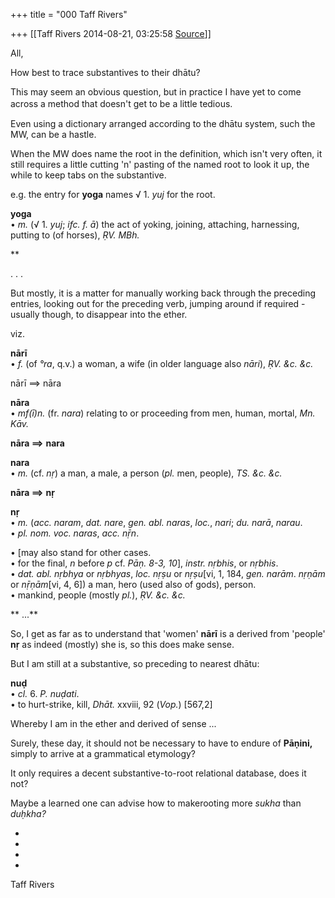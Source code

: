 +++
title = "000 Taff Rivers"

+++
[[Taff Rivers	2014-08-21, 03:25:58 [Source](https://groups.google.com/g/samskrita/c/J-fat5s82XI)]]



All,

 How best to trace substantives to their dhātu?

This may seem an obvious question, but in practice I have yet to come across a method that doesn't get to be a little tedious. 　

Even using a dictionary arranged according to the dhātu system, such the MW, can be a hastle.

When the MW does name the root in the definition, which isn't very often, it still requires a little cutting 'n' pasting of the named root to look it up, the while to keep tabs on the substantive.

 e.g. the entry for **yoga** names √ 1. *yuj* for the root.

**yoga**  
 • *m.* (√ 1. *yuj*; *ifc. f. ā*) the act of yoking, joining, attaching, harnessing, putting to (of horses), *ṚV. MBh.*

**

 . . .

But mostly, it is a matter for manually working back through the preceding entries, looking out for the preceding verb, jumping around if required - usually though, to disappear into the ether.

 viz.

**nārī**  
 • *f.* (of *°ra*, q.v.) a woman, a wife (in older language also *nāri*), *ṚV. &c. &c.*

nārī ==> nāra

**nāra**  
 • *mf(ī)n.* (fr. *nara*) relating to or proceeding from men, human, mortal, *Mn. Kāv.*

**nāra ==>** **nara**

**nara**  
 • *m.* (cf. *nṛ*) a man, a male, a person (*pl.* men, people), *TS. &c. &c.*

**nāra ==>** **nṛ**

**nṛ**  
 • *m.* (*acc. naram*, *dat. nare*, *gen. abl. naras*, *loc.*, *nari*; *du. narā*, *narau*.  
 • *pl. nom. voc. naras*, *acc. nṝn*.

 • \[may also stand for other cases.  
 • for the final, *n* before *p* cf. *Pāṇ. 8-3, 10*\], *instr. nṛbhis*, or *nṛbhis*.  
 • *dat. abl. nṛbhya* or *nṛbhyas*, *loc. nṛṣu* or *nṛṣu*\[vi, 1, 184, *gen. narām*. *nṛṇām* or *nṝṇām*\[vi, 4, 6\]) a man, hero (used also of gods), person.  
 • mankind, people (mostly *pl.*), *ṚV. &c. &c.*

** ...**

  

  

  

  

So, I get as far as to understand that 'women' **nārī** is a derived from 'people' **nṛ** as indeed (mostly) she is, so this does make sense.

But I am still at a substantive, so preceding to nearest dhātu:

**nuḍ**  
 • *cl.* 6. *P.* *nuḍati*.  
 • to hurt-strike, kill, *Dhāt.* xxviii, 92 (*Vop.*) \[567,2\]

Whereby I am in the ether and derived of sense ...

 Surely, these day, it should not be necessary to have to endure of **Pāṇini,** simply to arrive at a grammatical etymology?

It only requires a decent substantive-to-root relational database, does it not?

Maybe a learned one can advise how to makerooting more *sukha* than *duḥkha?*

*  
*

*  
*

 Taff Rivers

